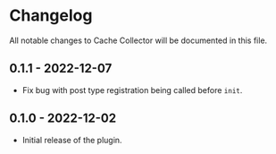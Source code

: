 # Changelog

All notable changes to Cache Collector will be documented in this file.

## 0.1.1 - 2022-12-07

- Fix bug with post type registration being called before `init`.

## 0.1.0 - 2022-12-02

- Initial release of the plugin.

